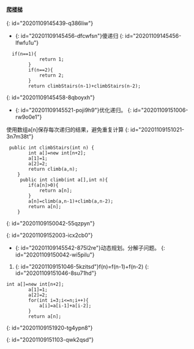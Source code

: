 #### [ 爬楼梯](https://leetcode-cn.com/problems/climbing-stairs/)
{: id="20201109145439-q386liw"}

* {: id="20201109145456-dfcwfsn"}傻递归
{: id="20201109145456-lfwfu1u"}

```
  if(n==1){
            return 1;
        }
        if(n==2){
            return 2;
        }
        return climbStairs(n-1)+climbStairs(n-2);
```
{: id="20201109145458-8qboyxh"}

* {: id="20201109145521-poji9h9"}优化递归。
{: id="20201109151006-rw9o0e1"}

使用数组a[n]保存每次递归的结果，避免重复计算
{: id="20201109151021-3n7m38t"}

```
 public int climbStairs(int n) {
        int a[]=new int[n+2];
        a[1]=1;
        a[2]=2;
        return climb(a,n);
    }
     public int climb(int a[],int n){
        if(a[n]>0){
            return a[n];
        }
        a[n]=climb(a,n-1)+climb(a,n-2);
        return a[n];
    }
```
{: id="20201109150042-55qzpyn"}

{: id="20201109152003-icx2cb0"}

* {: id="20201109145542-875l2re"}动态规划。分解子问题。
{: id="20201109150042-wi5pilu"}

1. {: id="20201109151046-5kzitsd"}f(n)=f(n-1)+f(n-2)
{: id="20201109151046-8su71hd"}

```
int a[]=new int[n+2];
        a[1]=1;
        a[2]=2;
        for(int i=3;i<=n;i++){
            a[i]=a[i-1]+a[i-2];
        }
        return a[n];
```
{: id="20201109151920-tg4ypn8"}

{: id="20201109151103-qwk2qsd"}
